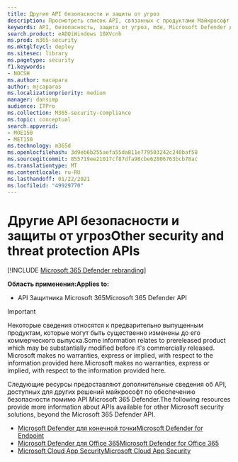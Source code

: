 ```yaml
---
title: Другие API безопасности и защиты от угроз
description: Просмотреть список API, связанных с продуктами Майкрософт для обеспечения безопасности и защиты от угроз.
keywords: API, безопасность, защита от угроз, mde, Microsoft Defender для конечной точки, atp в Microsoft Defender, office 365 Advanced Threat Protection, advanced threat protection в Microsoft Defender, безопасность облачных приложений
search.product: eADQiWindows 10XVcnh
ms.prod: m365-security
ms.mktglfcycl: deploy
ms.sitesec: library
ms.pagetype: security
f1.keywords:
- NOCSH
ms.author: macapara
author: mjcaparas
ms.localizationpriority: medium
manager: dansimp
audience: ITPro
ms.collection: M365-security-compliance
ms.topic: conceptual
search.appverid:
- MOE150
- MET150
ms.technology: m365d
ms.openlocfilehash: 3d9eb6b255aefa55da811e779503242c240baf58
ms.sourcegitcommit: 855719ee21017cf87dfa98cbe62806763bcb78ac
ms.translationtype: MT
ms.contentlocale: ru-RU
ms.lasthandoff: 01/22/2021
ms.locfileid: "49929770"
---
```

# <a name="other-security-and-threat-protection-apis"></a><span data-ttu-id="1f40a-104">Другие API безопасности и защиты от угроз</span><span class="sxs-lookup"><span data-stu-id="1f40a-104">Other security and threat protection APIs</span></span>

[!INCLUDE [Microsoft 365 Defender rebranding](../includes/microsoft-defender.md)]

<span data-ttu-id="1f40a-105">**Область применения:**</span><span class="sxs-lookup"><span data-stu-id="1f40a-105">**Applies to:**</span></span>

- <span data-ttu-id="1f40a-106">API Защитника Microsoft 365</span><span class="sxs-lookup"><span data-stu-id="1f40a-106">Microsoft 365 Defender API</span></span>

> [!IMPORTANT]
> <span data-ttu-id="1f40a-107">Некоторые сведения относятся к предварительно выпущенным продуктам, которые могут быть существенно изменены до его коммерческого выпуска.</span><span class="sxs-lookup"><span data-stu-id="1f40a-107">Some information relates to prereleased product which may be substantially modified before it's commercially released.</span></span> <span data-ttu-id="1f40a-108">Microsoft makes no warranties, express or implied, with respect to the information provided here.</span><span class="sxs-lookup"><span data-stu-id="1f40a-108">Microsoft makes no warranties, express or implied, with respect to the information provided here.</span></span>

<span data-ttu-id="1f40a-109">Следующие ресурсы предоставляют дополнительные сведения об API, доступных для других решений майкрософт по обеспечению безопасности помимо API Microsoft 365 Defender.</span><span class="sxs-lookup"><span data-stu-id="1f40a-109">The following resources provide more information about APIs available for other Microsoft security solutions, beyond the Microsoft 365 Defender API.</span></span>

- [<span data-ttu-id="1f40a-110">Microsoft Defender для конечной точки</span><span class="sxs-lookup"><span data-stu-id="1f40a-110">Microsoft Defender for Endpoint</span></span>](https://docs.microsoft.com/windows/security/threat-protection/microsoft-defender-atp/apis-intro)
- [<span data-ttu-id="1f40a-111">Microsoft Defender для Office 365</span><span class="sxs-lookup"><span data-stu-id="1f40a-111">Microsoft Defender for Office 365</span></span>](https://docs.microsoft.com/office/office-365-management-api/)
- [<span data-ttu-id="1f40a-112">Microsoft Cloud App Security</span><span class="sxs-lookup"><span data-stu-id="1f40a-112">Microsoft Cloud App Security</span></span>](https://docs.microsoft.com/cloud-app-security/api-introduction)
